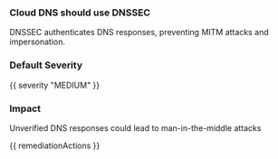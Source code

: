
### Cloud DNS should use DNSSEC

DNSSEC authenticates DNS responses, preventing MITM attacks and impersonation.

### Default Severity
{{ severity "MEDIUM" }}

### Impact
Unverified DNS responses could lead to man-in-the-middle attacks

<!-- DO NOT CHANGE -->
{{ remediationActions }}

